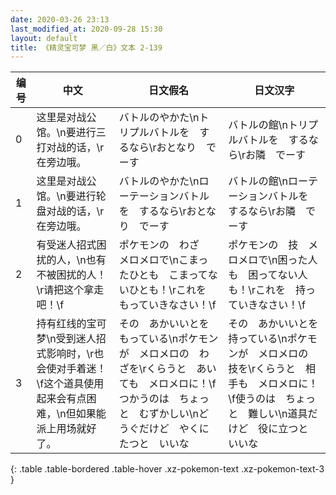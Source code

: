 ```yaml
---
date: 2020-03-26 23:13
last_modified_at: 2020-09-28 15:30
layout: default
title: 《精灵宝可梦 黑／白》文本 2-139
---
```

| 编号 | 中文 | 日文假名 | 日文汉字 |
| ---- | ---- | ---- | --- |
| 0 | 这里是对战公馆。\n要进行三打对战的话，\r在旁边哦。 | バトルのやかた\nトリプルバトルを　するなら\rおとなり　でーす | バトルの館\nトリプルバトルを　するなら\rお隣　でーす |
| 1 | 这里是对战公馆。\n要进行轮盘对战的话，\r在旁边哦。 | バトルのやかた\nローテーションバトルを　するなら\rおとなり　でーす | バトルの館\nローテーションバトルを　するなら\rお隣　でーす |
| 2 | 有受迷人招式困扰的人，\n也有不被困扰的人！\r请把这个拿走吧！\f | ポケモンの　わざ　メロメロで\nこまったひとも　こまってないひとも！\rこれを　もっていきなさい！\f | ポケモンの　技　メロメロで\n困った人も　困ってない人も！\rこれを　持っていきなさい！\f |
| 3 | 持有红线的宝可梦\n受到迷人招式影响时，\r也会使对手着迷！\f这个道具使用起来会有点困难，\n但如果能派上用场就好了。 | その　あかいいとを　もっている\nポケモンが　メロメロの　わざを\rくらうと　あいても　メロメロに！\fつかうのは　ちょっと　むずかしい\nどうぐだけど　やくにたつと　いいな | その　あかいいとを　持っている\nポケモンが　メロメロの　技を\rくらうと　相手も　メロメロに！\f使うのは　ちょっと　難しい\n道具だけど　役に立つと　いいな |
{: .table .table-bordered .table-hover .xz-pokemon-text .xz-pokemon-text-3 }